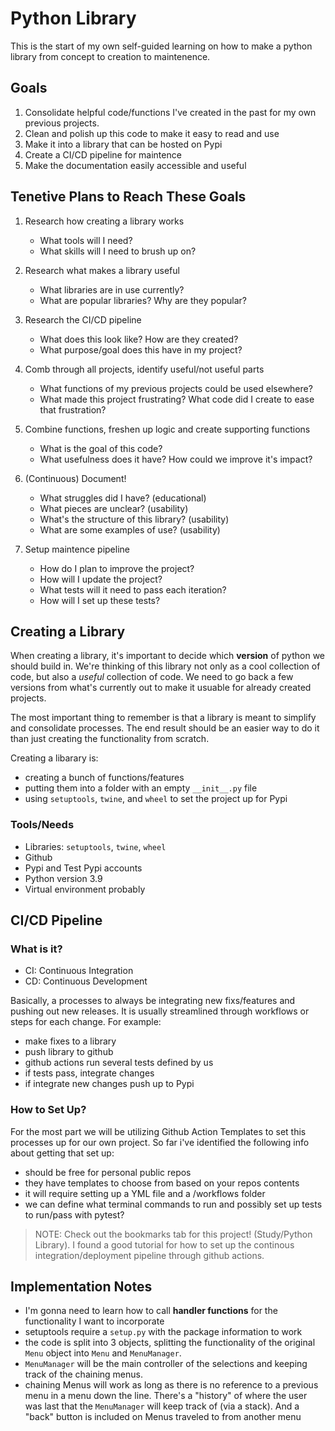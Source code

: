 # Python Library

This is the start of my own self-guided learning on how to make a python library from concept to creation to maintenence.

## Goals

1. Consolidate helpful code/functions I've created in the past for my own previous projects.
2. Clean and polish up this code to make it easy to read and use
3. Make it into a library that can be hosted on Pypi
4. Create a CI/CD pipeline for maintence
5. Make the documentation easily accessible and useful
 
## Tenetive Plans to Reach These Goals

1. Research how creating a library works
	- What tools will I need?
	- What skills will I need to brush up on?

2. Research what makes a library useful
	- What libraries are in use currently?
	- What are popular libraries? Why are they popular?

3. Research the CI/CD pipeline
	- What does this look like? How are they created?
	- What purpose/goal does this have in my project?

4. Comb through all projects, identify useful/not useful parts
	- What functions of my previous projects could be used elsewhere?
	- What made this project frustrating? What code did I create to ease that frustration?

5. Combine functions, freshen up logic and create supporting functions
	- What is the goal of this code?
	- What usefulness does it have? How could we improve it's impact?

6. (Continuous) Document!
	- What struggles did I have? (educational)
	- What pieces are unclear? (usability)
	- What's the structure of this library? (usability)
	- What are some examples of use? (usability)

7. Setup maintence pipeline
	- How do I plan to improve the project?
	- How will I update the project? 
	- What tests will it need to pass each iteration?
	- How will I set up these tests?


## Creating a Library
When creating a library, it's important to decide which **version** of python we should build in. We're thinking of this library not only as a cool collection of code, but also a *useful* collection of code. We need to go back a few versions from what's currently out to make it usuable for already created projects.

The most important thing to remember is that a library is meant to simplify and consolidate processes. The end result should be an easier way to do it than just creating the functionality from scratch. 

Creating a libarary is:
- creating a bunch of functions/features
- putting them into a folder with an empty `__init__.py` file
- using `setuptools`, `twine`, and `wheel` to set the project up for Pypi


### Tools/Needs
- Libraries: `setuptools`, `twine`, `wheel`
- Github
- Pypi and Test Pypi accounts
- Python version 3.9
- Virtual environment probably



## CI/CD Pipeline

### What is it?
- CI: Continuous Integration
- CD: Continuous Development

Basically, a processes to always be integrating new fixs/features and pushing out new releases. It is usually streamlined through workflows or steps for each change. For example:

- make fixes to a library
- push library to github
- github actions run several tests defined by us
- if tests pass, integrate changes
- if integrate new changes push up to Pypi

### How to Set Up?
For the most part we will be utilizing Github Action Templates to set this processes up for our own project. So far i've identified the following info about getting that set up:

- should be free for personal public repos
- they have templates to choose from based on your repos contents
- it will require setting up a YML file and a /workflows folder
- we can define what terminal commands to run and possibly set up tests to run/pass with pytest?

> NOTE: Check out the bookmarks tab for this project! (Study/Python Library). I found a good tutorial for how to set up the continous integration/deployment pipeline through github actions. 


## Implementation Notes
- I'm gonna need to learn how to call **handler functions** for the functionality I want to incorporate
- setuptools require a `setup.py` with the package information to work
- the code is split into 3 objects, splitting the functionality of the original `Menu` object into `Menu` and `MenuManager`.
- `MenuManager` will be the main controller of the selections and keeping track of the chaining menus.
- chaining Menus will work as long as there is no reference to a previous menu in a menu down the line. There's a "history" of where the user was last that the `MenuManager` will keep track of (via a stack). And a "back" button is included on Menus traveled to from another menu
